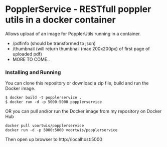 # PopplerService - RESTfull poppler utils in a docker container
Allows upload of an image for PopplerUtils running in a container. 
- /pdfinfo (should be transformed to json)
- /thumbnail (will return thumbnail (max 200x200px) of first page of uploaded pdf)
- MORE TO COME..

### Installing and Running

You can clone this repository or download a zip file, build and run the Docker image.

```
$ docker build -t popplerservice .
$ docker run -d -p 5000:5000 popplerservice
```

OR you can pull and/or run the Docker image from my repository on Docker Hub

```
docker pull voortwis/popplerservice
docker run -d -p 5000:5000 voortwis/popplerservice
```
Then open up browser to http://localhost:5000
